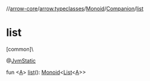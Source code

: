 //[arrow-core](../../../../index.md)/[arrow.typeclasses](../../index.md)/[Monoid](../index.md)/[Companion](index.md)/[list](list.md)

# list

[common]\

@[JvmStatic](https://kotlinlang.org/api/latest/jvm/stdlib/kotlin.jvm/-jvm-static/index.html)

fun &lt;[A](list.md)&gt; [list](list.md)(): [Monoid](../index.md)&lt;[List](https://kotlinlang.org/api/latest/jvm/stdlib/kotlin.collections/-list/index.html)&lt;[A](list.md)&gt;&gt;
